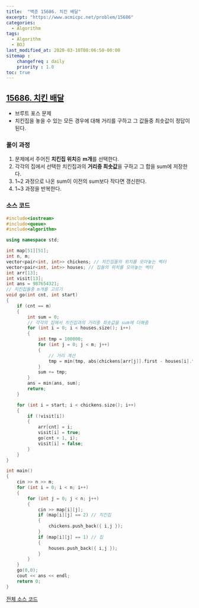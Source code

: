 ```yaml
---
title:  "백준 15686. 치킨 배달"
excerpt: "https://www.acmicpc.net/problem/15686"
categories:
  - Algorithm
tags:
  - Algorithm
  - BOJ
last_modified_at: 2020-03-10T08:06:50-00:00
sitemap :
    changefreq : daily
    priority : 1.0
toc: true
---
```


## [15686. 치킨 배달](https://www.acmicpc.net/problem/15686)
- 브루트 포스 문제
- 치킨집을 놓을 수 있는 모든 경우에 대해 거리를 구하고 그 값들중 최솟값이 정답이 된다.

### 풀이 과정
1. 문제에서 주어진 **치킨집 위치**중 **m개**를 선택한다.
2. 각각의 집에서 선택한 치킨집과의 **거리중 최솟값**을 구하고 그 합을 sum에 저장한다.
3. 1~2 과정으로 나온 sum이 이전의 sum보다 작다면 갱신한다.
4. 1~3 과정을 반복한다.

### 소스 코드
```cpp
#include<iostream>
#include<queue>
#include<algorithm>

using namespace std;

int map[51][51];
int n, m;
vector<pair<int, int>> chickens; // 치킨집들의 위치를 모아놓는 벡터
vector<pair<int, int>> houses; // 집들의 위치를 모아놓는 벡터
int arr[13];
int visit[13];
int ans = 987654321;
// 치킨집들중 m개를 고르기
void go(int cnt, int start)
{
    if (cnt == m)
    {
        int sum = 0;
        // 각각의 집에서 치킨집과의 거리중 최솟값을 sum에 더해줌
        for (int i = 0; i < houses.size(); i++)
        {
            int tmp = 100000;
            for (int j = 0; j < m; j++)
            {
                // 거리 계산
                tmp = min(tmp, abs(chickens[arr[j]].first - houses[i].first) + abs(chickens[arr[j]].second - houses[i].second));
            }
            sum += tmp;
        }
        ans = min(ans, sum);
        return;
    }

    for (int i = start; i < chickens.size(); i++)
    {
        if (!visit[i])
        {
            arr[cnt] = i;
            visit[i] = true;
            go(cnt + 1, i);
            visit[i] = false;
        }
    }
}

int main()
{
    cin >> n >> m;
    for (int i = 0; i < n; i++)
    {
        for (int j = 0; j < n; j++)
        {
            cin >> map[i][j];
            if (map[i][j] == 2) // 치킨집
            {
                chickens.push_back({ i,j });
            }
            if (map[i][j] == 1) // 집
            {
                houses.push_back({ i,j });
            }
        }
    }
    go(0,0);
    cout << ans << endl;
    return 0;
}
```

[전체 소스 코드](https://github.com/tdm1223/Algorithm/blob/master/acmicpc.net/15686.cpp)